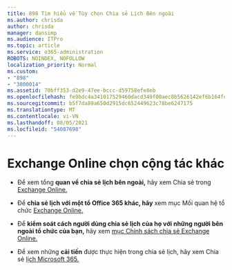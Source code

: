 ```yaml
---
title: 898 Tìm hiểu về Tùy chọn Chia sẻ Lịch Bên ngoài
ms.author: chrisda
author: chrisda
manager: dansimp
ms.audience: ITPro
ms.topic: article
ms.service: o365-administration
ROBOTS: NOINDEX, NOFOLLOW
localization_priority: Normal
ms.custom:
- "898"
- "3800014"
ms.assetid: 70bff353-d2e9-47ee-bccc-d59758efe8eb
ms.openlocfilehash: fe9bdc4a341017529460dacd349f00aec8b5626142ef6b164fc61ae2581d5584
ms.sourcegitcommit: b5f7da89a650d2915dc652449623c78be6247175
ms.translationtype: MT
ms.contentlocale: vi-VN
ms.lasthandoff: 08/05/2021
ms.locfileid: "54087698"
---
```

# <a name="exchange-online-collaboration-options"></a>Exchange Online chọn cộng tác khác

- Để xem tổng **quan về chia sẻ lịch bên ngoài,** hãy xem Chia sẻ trong [Exchange Online.](https://technet.microsoft.com/library/jj916670%28v=exchg.150%29.aspx)

- Để **chia sẻ lịch với một tổ Office 365 khác, hãy** xem mục Mối quan hệ tổ chức [Exchange Online.](https://technet.microsoft.com/library/jj916658%28v=exchg.150%29.aspx)

- Để **kiểm soát cách người dùng chia sẻ lịch của họ với những người bên ngoài tổ chức của bạn,** hãy xem [mục Chính sách chia sẻ Exchange Online.](https://technet.microsoft.com/library/jj916673%28v=exchg.150%29.aspx)

- Để xem những **cải tiến** được thực hiện trong chia sẻ lịch, hãy xem Chia sẻ [lịch Microsoft 365.](https://support.office.com/article/calendar-sharing-in-microsoft-365-b576ecc3-0945-4d75-85f1-5efafb8a37b4)
